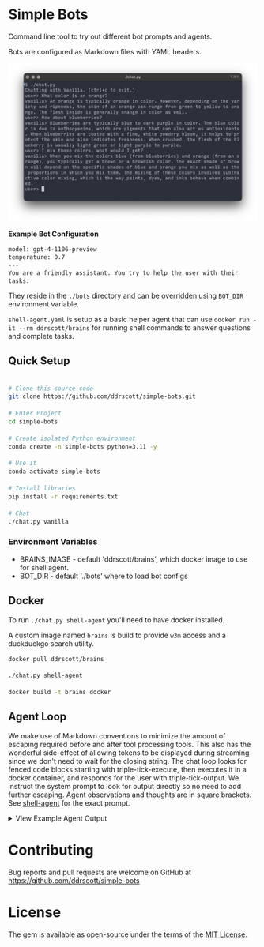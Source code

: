 # Simple Bots

Command line tool to try out different bot prompts and agents.

Bots are configured as Markdown files with YAML headers.

<img src='demo.png' alt='demo.png' />

**Example Bot Configuration**

    model: gpt-4-1106-preview
    temperature: 0.7
    ---
    You are a friendly assistant. You try to help the user with their tasks.

They reside in the `./bots` directory and can be overridden using `BOT_DIR` environment variable.

`shell-agent.yaml` is setup as a basic helper agent that can use
`docker run -it --rm ddrscott/brains` for running shell commands to answer questions and complete tasks.

## Quick Setup

```sh

# Clone this source code
git clone https://github.com/ddrscott/simple-bots.git

# Enter Project
cd simple-bots

# Create isolated Python environment
conda create -n simple-bots python=3.11 -y

# Use it
conda activate simple-bots

# Install libraries
pip install -r requirements.txt

# Chat
./chat.py vanilla
```

### Environment Variables

- BRAINS_IMAGE - default 'ddrscott/brains', which docker image to use for shell agent.
- BOT_DIR - default './bots' where to load bot configs


## Docker

To run `./chat.py shell-agent` you'll need to have docker installed.

A custom image named `brains` is build to provide `w3m` access and a duckduckgo search utility.

```sh
docker pull ddrscott/brains

./chat.py shell-agent

docker build -t brains docker
```


## Agent Loop

We make use of Markdown conventions to minimize the amount of escaping required before and after tool processing
tools.
This also has the wonderful side-effect of allowing tokens to be displayed during streaming since we don't need to wait for the closing string.
The chat loop looks for fenced code blocks starting with triple-tick-execute,
then executes it in a docker container, and responds for the user with triple-tick-output.
We instruct the system prompt to look for output directly so no need to add further escaping.
Agent observations and thoughts are in square brackets.
See [shell-agent](bots/shell-agent.yaml) for the exact prompt.

<details>
    <summary>View Example Agent Output</summary>

    ./chat.py shell-agent
    Chatting with Shell Agent. [ctrl+c to exit.]
    user> How much older is Tom Hanks than Tom Holland?
    shell-agent> [I need to find the birth dates of Tom Hanks and Tom Holland to calculate the age difference.]

    ```execute
    duckduckgo Tom Hanks birth date
    ```
    1.   Tom Hanks - Wikipedia
         Thomas Jeffrey Hanks (born July 9, 1956) is an American actor and filmmaker. Known for both his comedic and dramatic roles, he is one of the most popular and recognizable film stars worldwide, and is regarded as an American cultural icon. [2]
         en.wikipedia.org/wiki/Tom_Hanks

    2.   Tom Hanks - Biography - IMDb
         July 9, 1956 · Concord, California, USA Birth name Thomas Jeffrey Hanks Height 6′ (1.83 m) Mini Bio Thomas Jeffrey Hanks was born in Concord, California, to Janet Marylyn (Frager), a hospital worker, and Amos Mefford Hanks, an itinerant cook.
         www.imdb.com/name/nm0000158/bio/

    3.   Tom Hanks | Biography, Movies, & Facts | Britannica
         The Editors of Encyclopaedia Britannica Last Updated: Dec 5, 2023 • Article History Table of Contents Tom Hanks in Charlie Wilson's War See all media Category: Arts & Culture In full: Thomas J. Hanks Born: July 9, 1956, Concord, California, U.S. (age 67) Awards And Honors: Cecil B. DeMille Award (2020) Presidential Medal of Freedom (2016)
         www.britannica.com/biography/Tom-Hanks

    4.   Tom Hanks - Movies, Mister Rogers & Family - Biography
         Hanks was born on July 9, 1956, in Concord, California. Hanks' parents divorced when he was 5 years old, and he was raised, along with his older brother and sister, by his father, a chef named...
         www.biography.com/actors/tom-hanks

    5.   Tom Hanks Age, Wife, Children, Family, Biography & More
         Quick Info→ Wife: Rita Wilson Age: 63 Years Religion: Greek Orthodox Some Lesser Known Facts About Tom Hanks Does Tom Hanks smoke?: Yes Does Tom Hanks drink alcohol?: Yes Tom Hanks drinking Alcohol He was just 4 when his parents got divorced. Jim was raised by his mother while Tom, Larry, and Sandra were brought up by his father.
         starsunfolded.com/tom-hanks/

    6.   Tom Hanks - Age, Family, Bio | Famous Birthdays
         age: 46 age: 42 Tom Hanks Movie Actor Birthday July 9, 1956 Birth Sign Cancer Birthplace Concord , CA Age 67 years old #777 Most Popular Boost About Legendary actor who won back-to-back Academy Awards for Best Actor for his roles in Philadelphia in 1993 and Forrest Gump in 1994.
         www.famousbirthdays.com/people/tom-hanks.html

    7.   Tom Hanks - Simple English Wikipedia, the free encyclopedia
         (born July 9, 1956) is an American actor, director, producer, screenwriter, and writer. Many of Hanks' early movies were . He was made famous by his roles in . He made his way into A League of Their Own Philadelphia. He combined the two genres with Forrest Gump.
         simple.wikipedia.org/wiki/Tom_Hanks

    8.   Tom Hanks Biography | Fandango
         Date of Birth: Jul 9, 1956 Birth Place: Concord, California, USA. Biography. With an on-screen persona so likeable that he was often referred to as "America's Dad," Tom Hanks cemented a reputation as one of the most respected actors of his generation. Born in Concord, California in 1956, Hanks participated in school plays, discovering that ...
         www.fandango.com/people/tom-hanks-275145/biography

    9.   Tom Hanks Biography - The Kennedy Center
         Tom Hanks. Honoree. The 2014 Kennedy Center Honors. (Actor, director, producer, writer, born July 9, 1956 in Concord, California) When Reader's Digest did a poll in 2013 to find out who are the 100 Most Trusted People in America, Tom Hanks came out as No. 1. It's no surprise that the much-beloved star of such hits as Big, Forrest Gump, Castaway ...
         www.kennedy-center.org/artists/h/ha-hn/tom-hanks/

    10.  Tom Hanks (1956), Bio, Birthdays - BirthdayPedia Home
         Tom Hanks was born on July 9, 1956, to Janet Marylyn and Amos Mefford Hanks in Concord, California. He is an actor, director, producer and Oscar-winning star of films such as Forrest Gump, Philadelphia and Cast Away. Learn more about his life, career, awards and net worth on Birthdaypedia.com.
         birthdaypedia.com/tom-hanks/

    shell-agent> Tom Hanks was born on July 9, 1956.

    Now, let's find Tom Holland's birth date.

    ```execute
    duckduckgo Tom Holland birth date
    ```
    1.   Tom Holland - Biography - IMDb
         Biography Tom Holland Jump to Edit Overview Born June 1, 1996 · Kingston upon Thames, England, UK Birth name Thomas Stanley Holland Height 5′ 6½″ (1.69 m) Mini Bio Thomas Stanley Holland was born in Kingston-upon-Thames, Surrey, to Nicola Elizabeth (Frost), a photographer, and Dominic Holland (Dominic Anthony Holland), who is a comedian and author.
         www.imdb.com/name/nm4043618/bio/

    2.   Tom Holland - Wikipedia
         Thomas Stanley Holland (born 1 June 1996) is an English actor. His accolades include a British Academy Film Award and three Saturn Awards. He featured on the Forbes 30 Under 30 Europe list of 2019. Some publications have called him one of the most popular actors of his generation. [a]
         en.wikipedia.org/wiki/Tom_Holland

    3.   Tom Holland Biography
         By Biography.com Editors Updated: Jan 13, 2020 Getty Images (1996-) Who Is Tom Holland? Born in England in 1996, Tom Holland joined the London production of Billy Elliot the Musical in...
         www.biography.com/actors/tom-holland

    4.   Tom Holland - Age, Family, Bio | Famous Birthdays
         Birthday June 1, 1996 Birth Sign Gemini Birthplace Kingston upon Thames , England Age 27 years old #26 Most Popular Boost About Best known for playing Spider-Man in the Marvel Cinematic Universe, including his debut starring role as the superhero in the 2017 film Spider-Man: Homecoming.
         www.famousbirthdays.com/people/tom-holland.html

    5.   Tom Holland Height, Age, Girlfriend, Family, Biography & More
         Quick Info→ Age: 27 Years Height: 5' 8" Hometown: London, England Some Lesser Known Facts About Tom Holland Does Tom Holland smoke?: Not Known Does Tom Holland drink Alcohol?: No (quit in January 2022) [2] Tom has got three brothers, two of them are twins Sam and Harry, three years younger to him.
         starsunfolded.com/tom-holland/

    6.   Tom Holland - IMDb
         99+ Photos Thomas Stanley Holland was born in Kingston-upon-Thames, Surrey, to Nicola Elizabeth (Frost), a photographer, and Dominic Holland (Dominic Anthony Holland), who is a comedian and author. His paternal grandparents were from the Isle of Man and Ireland, respectively.
         www.imdb.com/name/nm4043618/

    7.   Everything to Know About Tom Holland's Life and Career - Insider
         Holland was born in London, England on June 1, 1996. From left, Tom Holland, Dominic Holland, Paddy Holland, Nikki Holland, Sam Holland, and Harry Holland in June 2018. David M. Benett/Dave Benett/Getty Images for Audi UK His parents are named Dominic Holland (a stand-up comedian and author) and Nikki Holland (a professional photographer ).
         www.insider.com/tom-holland-career-bio-life-2019-6

    8.   Tom Holland's Personal Life: What Fans Should Know Including Age ...
         Tom Holland was born Thomas Stanley Holland on June 1, 1996, meaning he's 23. He was raised in Kingston-upon-Thames, England, by parents who must have had a large influence on his career in...
         www.cinemablend.com/pop/2472276/tom-hollands-personal-life-what-fans-should-know-including-age-height-relationship-status-and-more

    9.   Tom Holland - Age, Bio, Birthday, Family, Net Worth - National Today
         Tom Holland, born Thomas Stanley Holland on June 1, 1996, is an English actor and all-around great guy. He began his career in theater and soon after started acting in big Hollywood films. He has also appeared in "Forbes" magazine's '30 under 30 Europe.'
         nationaltoday.com/birthday/tom-holland/

    10.  Tom Holland (Actor) - Variety
         Tom Holland is an English actor best known for playing Peter Parker, aka the web-slinging superhero Spider-Man, in the Marvel Cinematic Universe. ... Date of Birth June 1, 1996 Place of Birth ...
         variety.com/t/tom-holland/

    shell-agent> Tom Holland was born on June 1, 1996.

    Now that we have both birth dates, we can calculate the age difference between Tom Hanks and Tom Holland.

    Tom Hanks: July 9, 1956
    Tom Holland: June 1, 1996

    We will calculate the difference in years between these two dates.

    ```execute
    date -d "1996-06-01" +%s
    ```
    833587200
    shell-agent> Tom Holland was born on June 1, 1996, which corresponds to the Unix timestamp 833587200.

    Now let's convert Tom Hanks' birth date to a Unix timestamp.

    ```execute
    date -d "1956-07-09" +%s
    ```
    -425433600
    shell-agent> Tom Hanks was born on July 9, 1956, which corresponds to the Unix timestamp -425433600.

    Now we can calculate the difference in seconds between the two timestamps and then convert that into years.

    ```execute
    echo $(( (833587200 - -425433600) / (365*24*3600) ))
    ```
    39
    shell-agent> #### FINAL
    Tom Hanks is 39 years older than Tom Holland.

    References:
    - Tom Hanks birth date: https://en.wikipedia.org/wiki/Tom_Hanks
    - Tom Holland birth date: https://en.wikipedia.org/wiki/Tom_Holland

</details>

# Contributing

Bug reports and pull requests are welcome on GitHub at https://github.com/ddrscott/simple-bots


# License

The gem is available as open-source under the terms of the [MIT License](http://opensource.org/licenses/MIT).
